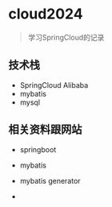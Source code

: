 # cloud2024

> 学习SpringCloud的记录

## 技术栈

- SpringCloud Alibaba
- mybatis
- mysql



## 相关资料跟网站

- springboot



- mybatis
- mybatis generator
- 